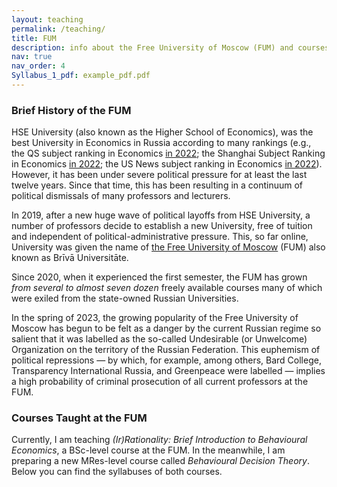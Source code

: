 ```yaml
---
layout: teaching
permalink: /teaching/
title: FUM
description: info about the Free University of Moscow (FUM) and courses taught
nav: true
nav_order: 4
Syllabus_1_pdf: example_pdf.pdf
---
```


### Brief History of the FUM

HSE University (also known as the Higher School of Economics), was the best University in Economics in Russia according to many rankings (e.g., the QS subject ranking in Economics [in 2022](https://www.topuniversities.com/university-rankings/university-subject-rankings/2022/economics-econometrics?&countries=ru); the Shanghai Subject Ranking in Economics [in 2022](https://www.shanghairanking.com/rankings/gras/2022/RS0501); the US News subject ranking in Economics [in 2022](https://www.usnews.com/education/best-global-universities/search?region=europe&country=russia&subject=economics-business)). However, it has been under severe political pressure for at least the last twelve years. Since that time, this has been resulting in a continuum of political dismissals of many professors and lecturers. 

In 2019, after a new huge wave of political layoffs from HSE University, a number of professors decide to establish a new University, free of tuition and independent of political-administrative pressure. This, so far online, University was given the name of [the Free University of Moscow](https://freemoscow.university/?lang=en) (FUM) also known as Brīvā Universitāte.

Since 2020, when it experienced the first semester, the FUM has grown _from several to almost seven dozen_ freely available courses many of which were exiled from the state-owned Russian Universities.

In the spring of 2023, the growing popularity of the Free University of Moscow has begun to be felt as a danger by the current Russian regime so salient that it was labelled as the so-called Undesirable (or Unwelcome) Organization on the territory of the Russian Federation. This euphemism of political repressions — by which, for example, among others, Bard College, Transparency International Russia, and Greenpeace were labelled — implies a high probability of criminal prosecution of all current professors at the FUM.

<!-- I call for international action in my post on XYZ. I will be personally grateful for your help. Please feel free to [contact me](/contact/) if you have any questions or ideas in this regard. -->



### Courses Taught at the FUM

Currently, I am teaching _(Ir)Rationality: Brief Introduction to Behavioural Economics_, a BSc-level course at the FUM.
In the meanwhile, I am preparing a new MRes-level course called _Behavioural Decision Theory_. Below you can find the syllabuses of both courses.
